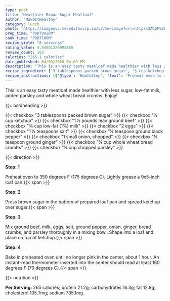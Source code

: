 ```yaml
---
type: post
title: "Healthier Brown Sugar Meatloaf"
author: "MakeItHealthy"
category: lunch
photo: "https://imagesvc.meredithcorp.io/v3/mm/image?url=https%3A%2F%2Fimages.media-allrecipes.com%2Fuserphotos%2F1691031.jpg"
prep_time: "P0DT0H20M"
cook_time: "P0DT1H0M"
recipe_yield: "8 servings"
rating_value: 4.54601226993865
review_count: 163
calories: "265.1 calories"
date_published: 04/09/2020 04:09 PM
description: "This is an easy tasty meatloaf made healthier with less sugar, low-fat milk, added parsley and whole wheat bread crumbs. Enjoy!"
recipe_ingredient: ['3 tablespoons packed brown sugar', '½ cup ketchup', '1\u2009½ pounds lean ground beef', '¾ cup low-fat (1%) milk', '2 eggs', '1\u2009½ teaspoons salt', '¼ teaspoon ground black pepper', '1 small onion, chopped', '¼ teaspoon ground ginger', '¾ cup whole wheat bread crumbs', '¼ cup chopped parsley']
recipe_instructions: [{'@type': 'HowToStep', 'text': 'Preheat oven to 350 degrees F (175 degrees C). Lightly grease a 9x5-inch loaf pan.\n'}, {'@type': 'HowToStep', 'text': 'Press brown sugar in the bottom of prepared loaf pan and spread ketchup over sugar.\n'}, {'@type': 'HowToStep', 'text': 'Mix ground beef, milk, eggs, salt, ground pepper, onion, ginger, bread crumbs, and parsley thoroughly in a mixing bowl. Shape into a loaf and place on top of ketchup.\n'}, {'@type': 'HowToStep', 'text': 'Bake in preheated oven until no longer pink in the center, about 1 hour. An instant-read thermometer inserted into the center should read at least 160 degrees F (70 degrees C).\n'}]
---
```


This is an easy tasty meatloaf made healthier with less sugar, low-fat milk, added parsley and whole wheat bread crumbs. Enjoy! 

{{< boldheading >}}

{{< checkbox "3 tablespoons packed brown sugar" >}}
{{< checkbox "½ cup ketchup" >}}
{{< checkbox "1 ½ pounds lean ground beef" >}}
{{< checkbox "¾ cup low-fat (1%) milk" >}}
{{< checkbox "2  eggs" >}}
{{< checkbox "1 ½ teaspoons salt" >}}
{{< checkbox "¼ teaspoon ground black pepper" >}}
{{< checkbox "1 small onion, chopped" >}}
{{< checkbox "¼ teaspoon ground ginger" >}}
{{< checkbox "¾ cup whole wheat bread crumbs" >}}
{{< checkbox "¼ cup chopped parsley" >}}


{{< direction >}}

**Step: 1**

Preheat oven to 350 degrees F (175 degrees C). Lightly grease a 9x5-inch loaf pan.{{< span >}}

**Step: 2**

Press brown sugar in the bottom of prepared loaf pan and spread ketchup over sugar.{{< span >}}

**Step: 3**

Mix ground beef, milk, eggs, salt, ground pepper, onion, ginger, bread crumbs, and parsley thoroughly in a mixing bowl. Shape into a loaf and place on top of ketchup.{{< span >}}

**Step: 4**

Bake in preheated oven until no longer pink in the center, about 1 hour. An instant-read thermometer inserted into the center should read at least 160 degrees F (70 degrees C).{{< span >}}

{{< nutrition >}}

**Per Serving:** 265 calories; protein 21.2g; carbohydrates 16.3g; fat 12.8g; cholesterol 105.7mg; sodium 735.1mg.